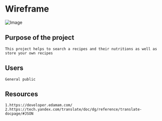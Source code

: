 # Wireframe
![Image](https://github.com/OlgaSannikov/Programmer_Web/blob/master/src/assets/Wireframe.png)

##  Purpose of the project 
    This project helps to search a recipes and their nutritions as well as store your own recipes

## Users
    General public

## Resources

    1.https://developer.edamam.com/
    2.https://tech.yandex.com/translate/doc/dg/reference/translate-docpage/#JSON